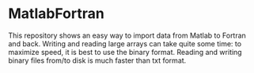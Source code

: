 # MatlabFortran

This repository shows an easy way to import data from Matlab to Fortran and back. Writing and reading large arrays can take quite some time: to maximize speed, it is best to use the binary format. Reading and writing binary files from/to disk is much faster than txt format.
